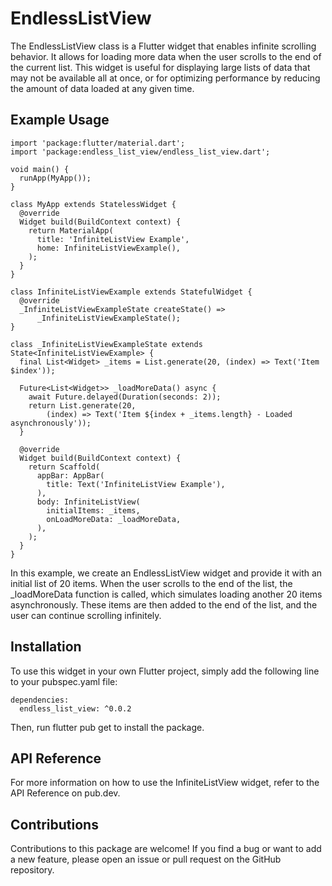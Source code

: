 # EndlessListView
The EndlessListView class is a Flutter widget that enables infinite scrolling behavior. It allows for loading more data when the user scrolls to the end of the current list. This widget is useful for displaying large lists of data that may not be available all at once, or for optimizing performance by reducing the amount of data loaded at any given time.

## Example Usage
``` 
import 'package:flutter/material.dart';
import 'package:endless_list_view/endless_list_view.dart';

void main() {
  runApp(MyApp());
}

class MyApp extends StatelessWidget {
  @override
  Widget build(BuildContext context) {
    return MaterialApp(
      title: 'InfiniteListView Example',
      home: InfiniteListViewExample(),
    );
  }
}

class InfiniteListViewExample extends StatefulWidget {
  @override
  _InfiniteListViewExampleState createState() =>
      _InfiniteListViewExampleState();
}

class _InfiniteListViewExampleState extends State<InfiniteListViewExample> {
  final List<Widget> _items = List.generate(20, (index) => Text('Item $index'));

  Future<List<Widget>> _loadMoreData() async {
    await Future.delayed(Duration(seconds: 2));
    return List.generate(20,
        (index) => Text('Item ${index + _items.length} - Loaded asynchronously'));
  }

  @override
  Widget build(BuildContext context) {
    return Scaffold(
      appBar: AppBar(
        title: Text('InfiniteListView Example'),
      ),
      body: InfiniteListView(
        initialItems: _items,
        onLoadMoreData: _loadMoreData,
      ),
    );
  }
}
```

In this example, we create an EndlessListView widget and provide it with an initial list of 20 items. When the user scrolls to the end of the list, the _loadMoreData function is called, which simulates loading another 20 items asynchronously. These items are then added to the end of the list, and the user can continue scrolling infinitely.

## Installation
To use this widget in your own Flutter project, simply add the following line to your pubspec.yaml file:

```
dependencies:
  endless_list_view: ^0.0.2
```

Then, run flutter pub get to install the package.

## API Reference
For more information on how to use the InfiniteListView widget, refer to the API Reference on pub.dev.

## Contributions
Contributions to this package are welcome! If you find a bug or want to add a new feature, please open an issue or pull request on the GitHub repository.